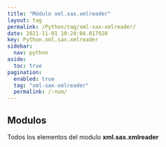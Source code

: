 ```yaml
---
title: "Módulo xml.sax.xmlreader"
layout: tag
permalink: /Python/tag/xml-sax-xmlreader/
date: 2021-11-01 10:24:04.017920
key: Python.xml.sax.xmlreader
sidebar: 
  nav: python
aside: 
  toc: true
pagination: 
  enabled: true
  tag: "xml-sax-xmlreader"
  permalink: /:num/
---
```


<h2>Modulos</h2>
Todos los elementos del modulo <strong>xml.sax.xmlreader</strong>
